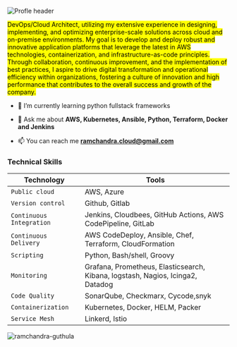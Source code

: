 
![Profle header](https://github.com/ramchandra-guthula/ramchandra-guthula/blob/main/github-header-image1.png)

<mark align="left">DevOps/Cloud Architect, utilizing my extensive experience in designing, implementing, and optimizing enterprise-scale solutions across cloud and on-premise environments. My goal is to develop and deploy robust and innovative application platforms that leverage the latest in AWS technologies, containerization, and infrastructure-as-code principles. Through collaboration, continuous improvement, and the implementation of best practices, I aspire to drive digital transformation and operational efficiency within organizations, fostering a culture of innovation and high performance that contributes to the overall success and growth of the company. </mark>

- 🌱 I’m currently learning python fullstack frameworks 

- 💬 Ask me about **AWS, Kubernetes, Ansible, Python, Terraform, Docker and Jenkins**

- 📫 You can reach me **ramchandra.cloud@gmail.com**

### Technical Skills
| Technology    | Tools         |       
| ------------- | ------------- |
| `Public cloud` | AWS, Azure  |
| `Version control` | Github, Gitlab  |
| `Continuous Integration` | Jenkins, Cloudbees, GitHub Actions, AWS CodePipeline, GitLab   |
| `Continuous Delivery` | AWS CodeDeploy, Ansible, Chef, Terraform, CloudFormation  |
| `Scripting` | Python, Bash/shell, Groovy  |
| `Monitoring` | Grafana, Prometheus, Elasticsearch, Kibana, logstash, Nagios, Icinga2, Datadog   |
| `Code Quality` | SonarQube, Checkmarx, Cycode,snyk   |
| `Containerization` | Kubernetes, Docker, HELM, Packer  |
| `Service Mesh` | Linkerd, Istio  |



<p align="left"> <img src="https://komarev.com/ghpvc/?username=ramchandra-guthula&label=Profile%20views&color=0e75b6&style=flat" alt="ramchandra-guthula" /> </p>

